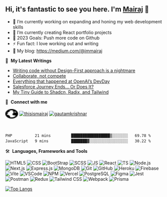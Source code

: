 <h2>Hi, it's fantastic to see you here. I'm <a href="https://www.linkedin.com/in/thisismairaj/">Mairaj</a> 👋</h2>

- 🔭 I’m currently working on expanding and honing my web development skills
- 🌱 I’m currently creating React portfolio projects
- 🥅 2023 Goals: Push more code on Github
- ⚡ Fun fact: I love working out and writing
- 🚀 My blog: https://medium.com/@immairaj

📕 &nbsp;**My Latest Writings**

<!-- BLOG-POST-LIST:START -->
- [Writing code without Design-First approach is a nightmare](https://medium.com/@immairaj/writing-code-without-design-first-approach-is-a-nightmare-033582b9655a?source=rss-b4e64356cecd------2)
- [Collaborate, not compete](https://medium.com/@immairaj/collaborate-not-compete-e19beba90c24?source=rss-b4e64356cecd------2)
- [Everything that happened at OpenAI’s DevDay](https://medium.com/@immairaj/everything-that-happened-at-openais-devday-c9966eea0fa7?source=rss-b4e64356cecd------2)
- [Salesforce Journey Ends… Or Does It?](https://medium.com/@immairaj/salesforce-journey-ends-or-does-it-829a3061cef0?source=rss-b4e64356cecd------2)
- [My Tiny Guide to Shadcn, Radix, and Tailwind](https://medium.com/@immairaj/my-tiny-guide-to-shadcn-radix-and-tailwind-da50fce3140a?source=rss-b4e64356cecd------2)
<!-- BLOG-POST-LIST:END -->

🔗 &nbsp;**Connect with me**

<p align="left">
<a href="https://medium.com/@immairaj" target="blank"><img align="center" src="https://raw.githubusercontent.com/iconic/open-iconic/master/svg/globe.svg" alt="thisismairaj" height="30" width="40" /></a>
<a href="https://twitter.com/thisismairaj" target="blank"><img align="center" src="https://raw.githubusercontent.com/rahuldkjain/github-profile-readme-generator/master/src/images/icons/Social/twitter.svg" alt="thisismairaj" height="30" width="40" /></a>
<a href="https://linkedin.com/in/thisismairaj" target="blank"><img align="center" src="https://raw.githubusercontent.com/rahuldkjain/github-profile-readme-generator/master/src/images/icons/Social/linked-in-alt.svg" alt="gautamkrishnar" height="30" width="40" /></a>
</p>

<br />

<!--START_SECTION:waka-->

```txt
PHP          21 mins         █████████████████▒░░░░░░░   69.78 %
JavaScript   9 mins          ███████▓░░░░░░░░░░░░░░░░░   30.22 %
```

<!--END_SECTION:waka-->

🛠️ &nbsp;**Languages, Frameworks and Tools**

![HTML5](https://img.shields.io/badge/html5%20-%23E34F26.svg?&style=for-the-badge&logo=html5&logoColor=white)
![CSS](https://img.shields.io/badge/css3%20-%231572B6.svg?&style=for-the-badge&logo=css3&logoColor=white)
![BootStrap](https://img.shields.io/badge/bootstrap%20-%23563D7C.svg?&style=for-the-badge&logo=bootstrap&logoColor=white)
![SCSS](http://img.shields.io/badge/sass-%23f01742.svg?&style=for-the-badge&logo=sass&logoColor=white)
![JS](https://img.shields.io/badge/javascript%20-%23323330.svg?&style=for-the-badge&logo=javascript&logoColor=%23F7DF1E)
![React](https://img.shields.io/badge/-ReactJs-61DAFB?logo=react&logoColor=white&style=for-the-badge)
![TS](https://img.shields.io/badge/typescript%20-%23007ACC.svg?&style=for-the-badge&logo=typescript&logoColor=white)
![Node.js](https://img.shields.io/badge/node.js%20-%2343853D.svg?&style=for-the-badge&logo=node.js&logoColor=white)
![Next.js](https://img.shields.io/badge/next.js-000000?style=for-the-badge&logo=next.js&logoColor=white)
![Express.js](https://img.shields.io/badge/-Express-000000?style=for-the-badge&logo=express&logoColor=white)
![MongoDB](https://img.shields.io/badge/MongoDB-%234ea94b.svg?&style=for-the-badge&logo=mongodb&logoColor=white)
![Git](https://img.shields.io/badge/git%20-%23F05033.svg?&style=for-the-badge&logo=git&logoColor=white)
![GitHub](https://img.shields.io/badge/github%20-%23121011.svg?&style=for-the-badge&logo=github&logoColor=white)
![Heroku](https://img.shields.io/badge/heroku%20-%23430098.svg?&style=for-the-badge&logo=heroku&logoColor=white)
![Firebase](http://img.shields.io/badge/firebase-%23FFCB2B.svg?&style=for-the-badge&logo=firebase&logoColor=white)
![Vite](https://img.shields.io/badge/-Vite-646CFF?style=for-the-badge&logo=vite&logoColor=white)
![VSCode](https://img.shields.io/badge/-Visual%20Studio%20Code-23A9F2?style=for-the-badge&logo=Visual%20Studio%20Code&logoColor=white)
![NPM](https://img.shields.io/badge/-NPM-CB3837?style=for-the-badge&logo=NPM&logoColor=white)
![Vercel](https://img.shields.io/badge/Vercel-000000?style=for-the-badge&logo=vercel&logoColor=white)
![PostgreSQL](https://img.shields.io/badge/PostgreSQL-316192?style=for-the-badge&logo=postgresql&logoColor=white)
![Figma](https://img.shields.io/badge/Figma-F24E1E?style=for-the-badge&logo=figma&logoColor=white)
![Jest](https://img.shields.io/badge/Jest-C21325?style=for-the-badge&logo=jest&logoColor=white)
![Postman](https://img.shields.io/badge/Postman-FF6C37?style=for-the-badge&logo=Postman&logoColor=white)
![Redux](https://img.shields.io/badge/Redux-593D88?style=for-the-badge&logo=redux&logoColor=white)
![Tailwind CSS](https://img.shields.io/badge/Tailwind_CSS-38B2AC?style=for-the-badge&logo=tailwind-css&logoColor=white)
![Webpack](https://img.shields.io/badge/Webpack-8DD6F9?style=for-the-badge&logo=Webpack&logoColor=white)
![Prisma](https://img.shields.io/badge/Prisma-3982CE?style=for-the-badge&logo=Prisma&logoColor=white)

[![Top Langs](https://github-readme-stats-liart-omega.vercel.app/api/top-langs/?username=thisismairaj&layout=compact)](https://github.com/thisismairaj/github-readme-stats)

[website]: https://medium.com/@immairaj
[linkedin]: https://www.linkedin.com/in/thisismairaj/

